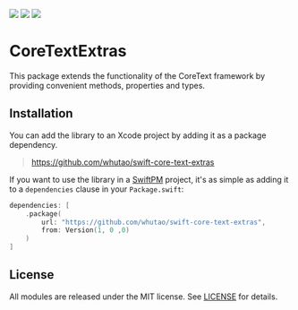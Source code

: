 <p>
    <img src="https://img.shields.io/badge/Swift-6.0-orange.svg" />
    <img src="https://img.shields.io/badge/platform-iOS%20%7C%20macOS-lightgrey.svg">
    <img src="https://img.shields.io/badge/license-MIT-blue.svg" />
</p>

# CoreTextExtras

This package extends the functionality of the CoreText framework by
providing convenient methods, properties and types.

## Installation

You can add the library to an Xcode project by adding it as a package dependency.

> https://github.com/whutao/swift-core-text-extras

If you want to use the library in a [SwiftPM](https://swift.org/package-manager/) project,
it's as simple as adding it to a `dependencies` clause in your `Package.swift`:

``` swift
dependencies: [
    .package(
        url: "https://github.com/whutao/swift-core-text-extras",
        from: Version(1, 0 ,0)
    )
]
```

## License

All modules are released under the MIT license.
See [LICENSE](LICENSE) for details.
